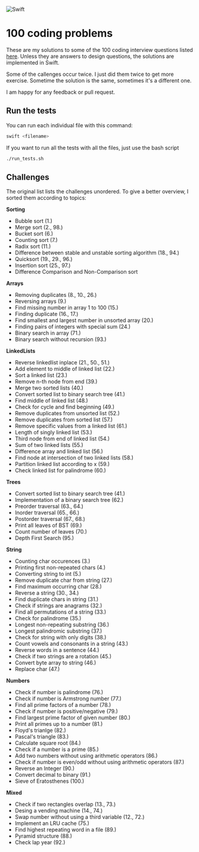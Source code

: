 ![Swift](https://github.com/JulianRoesner/coding_problems/workflows/Swift/badge.svg)
# 100 coding problems
These are my solutions to some of the 100 coding interview questions listed [here](https://codeburst.io/100-coding-interview-questions-for-programmers-b1cf74885fb7). Unless they are answers to design questions, the solutions are implemented in Swift.

Some of the callenges occur twice. I just did them twice to get more exercise. Sometime the solution is the same, sometimes it's a different one.

I am happy for any feedback or pull request.

## Run the tests
You can run each individual file with this command:
```bash
swift <filename>
```

If you want to run all the tests with all the files, just use the bash script
```bash
./run_tests.sh
```

## Challenges
The original list lists the challenges unordered. To give a better overview, I sorted them according to topics:

**Sorting**
- Bubble sort (1.)
- Merge sort (2., 98.)
- Bucket sort (6.)
- Counting sort (7.)
- Radix sort (11.)
- Difference between stable and unstable sorting algorithm (18., 94.)
- Quicksort (19., 29., 96.)
- Insertion sort (25., 97.)
- Difference Comparison and Non-Comparison sort

**Arrays**
- Removing duplicates (8., 10., 26.)
- Reversing arrays (9.)
- Find missing number in array 1 to 100 (15.)
- Finding duplicate (16., 17.)
- Find smallest and largest number in unsorted array (20.)
- Finding pairs of integers with special sum (24.)
- Binary search in array (71.)
- Binary search without recursion (93.)

**LinkedLists**
- Reverse linkedlist inplace (21., 50., 51.)
- Add element to middle of linked list (22.)
- Sort a linked list (23.)
- Remove n-th node from end (39.)
- Merge two sorted lists (40.)
- Convert sorted list to binary search tree (41.)
- Find middle of linked list (48.)
- Check for cycle and find beginning (49.)
- Remove duplicates from unsorted list (52.)
- Remove duplicates from sorted list (57.)
- Remove specific values from a linked list (61.)
- Length of singly linked list (53.)
- Third node from end of linked list (54.)
- Sum of two linked lists (55.)
- Difference array and linked list (56.)
- Find node at intersection of two linked lists (58.)
- Partition linked list according to x (59.)
- Check linked list for palindrome (60.) 

**Trees**
- Convert sorted list to binary search tree (41.)
- Implementation of a binary search tree (62.)
- Preorder traversal (63., 64.)
- Inorder traversal (65., 66.)
- Postorder traversal (67., 68.)
- Print all leaves of BST (69.)
- Count number of leaves (70.)
- Depth First Search (95.)


**String**
- Counting char occurences (3.)
- Printing first non-repeated chars (4.)
- Converting string to int (5.)
- Remove duplicate char from string (27.)
- Find maximum occurring char (28.)
- Reverse a string (30., 34.)
- Find duplicate chars in string (31.)
- Check if strings are anagrams (32.)
- Find all permutations of a string (33.)
- Check for palindrome (35.)
- Longest non-repeating substring (36.)
- Longest palindromic substring (37.)
- Check for string with only digits (38.)
- Count vowels and consonants in a string (43.)
- Reverse words in a sentence (44.)
- Check if two strings are a rotation (45.)
- Convert byte array to string (46.)
- Replace char (47.)

**Numbers**
- Check if number is palindrome (76.)
- Check if number is Armstrong number (77.)
- Find all prime factors of a number (78.)
- Check if number is positive/negative (79.)
- Find largest prime factor of given number (80.)
- Print all primes up to a number (81.)
- Floyd's trianlge (82.)
- Pascal's triangle (83.)
- Calculate square root (84.)
- Check if a number is a prime (85.)
- Add two numbers without using arithmetic operators (86.)
- Check if number is even/odd without using arithmetic operators (87.)
- Reverse an Integer (90.)
- Convert decimal to binary (91.)
- Sieve of Eratosthenes (100.)

**Mixed**
- Check if two rectangles overlap (13., 73.)
- Desing a vending machine (14., 74.)
- Swap number without using a third variable (12., 72.)
- Implement an LRU cache (75.)
- Find highest repeating word in a file (89.)
- Pyramid structure (88.)
- Check lap year (92.)
